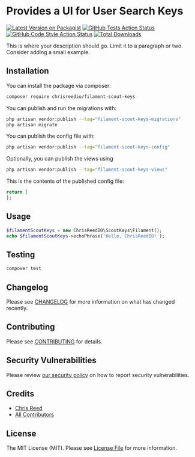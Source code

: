 # Provides a UI for User Search Keys

[![Latest Version on Packagist](https://img.shields.io/packagist/v/chrisreedio/filament-scout-keys.svg?style=flat-square)](https://packagist.org/packages/chrisreedio/filament-scout-keys)
[![GitHub Tests Action Status](https://img.shields.io/github/actions/workflow/status/chrisreedio/filament-scout-keys/run-tests.yml?branch=main&label=tests&style=flat-square)](https://github.com/chrisreedio/filament-scout-keys/actions?query=workflow%3Arun-tests+branch%3Amain)
[![GitHub Code Style Action Status](https://img.shields.io/github/actions/workflow/status/chrisreedio/filament-scout-keys/fix-php-code-styling.yml?branch=main&label=code%20style&style=flat-square)](https://github.com/chrisreedio/filament-scout-keys/actions?query=workflow%3A"Fix+PHP+code+styling"+branch%3Amain)
[![Total Downloads](https://img.shields.io/packagist/dt/chrisreedio/filament-scout-keys.svg?style=flat-square)](https://packagist.org/packages/chrisreedio/filament-scout-keys)



This is where your description should go. Limit it to a paragraph or two. Consider adding a small example.

## Installation

You can install the package via composer:

```bash
composer require chrisreedio/filament-scout-keys
```

You can publish and run the migrations with:

```bash
php artisan vendor:publish --tag="filament-scout-keys-migrations"
php artisan migrate
```

You can publish the config file with:

```bash
php artisan vendor:publish --tag="filament-scout-keys-config"
```

Optionally, you can publish the views using

```bash
php artisan vendor:publish --tag="filament-scout-keys-views"
```

This is the contents of the published config file:

```php
return [
];
```

## Usage

```php
$filamentScoutKeys = new ChrisReedIO\ScoutKeys\Filament();
echo $filamentScoutKeys->echoPhrase('Hello, ChrisReedIO!');
```

## Testing

```bash
composer test
```

## Changelog

Please see [CHANGELOG](CHANGELOG.md) for more information on what has changed recently.

## Contributing

Please see [CONTRIBUTING](.github/CONTRIBUTING.md) for details.

## Security Vulnerabilities

Please review [our security policy](../../security/policy) on how to report security vulnerabilities.

## Credits

- [Chris Reed](https://github.com/chrisreedio)
- [All Contributors](../../contributors)

## License

The MIT License (MIT). Please see [License File](LICENSE.md) for more information.
